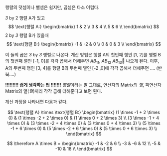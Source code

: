 행렬의 덧셈이나 뺄셈은 쉽지만, 곱셈은 다소 어렵다.


*3* by 2 행렬 A가 있고
$$
\text{행렬 A:}
\begin{bmatrix}
1 & 2 \\
3 & 4 \\
5 & 6 \\
\end{bmatrix}
$$
2 by *3* 행렬 B가 있을때
$$
\text{행렬 B:}
\begin{bmatrix}
-1 & -2 & 0 \\
0 & 0 & 3 \\
\end{bmatrix}
$$

이 둘의 곱은 *3* by *3* 행렬로 나온다.
계산 방법은 행렬 A의 첫번째 행인 [1, 2]를 행렬 B의 첫번째 열인 [-1, 0]를 각각 곱해서 더해주면 $AB_{11}$, $AB_{12}$ $AB_{13}$ 나오게 된다.
이후, A의 두번째 행인 [3, 4]를 행렬 B의 두번째 열인 [-2 ,0]에 각각 곱해서 더해주면 .... (반복....)

**!!!!!!!!! 쉽게 생각하는 법  !!!!!!!**
*행렬*이라는 말 그대로, 연산자의 Matrix의 *행*, 피연산자 Matrix의 열(*렬*)끼리 각각 곱해 더해준다고 보면 된다.


계산 과정을 나타내면 다음과 같다.

$$
\text{행렬 A} \times \text{행렬 B:}
\begin{bmatrix}
(1 \times -1 + 2 \times 0) & (1 \times -2 + 2 \times 0) & (1 \times 0 + 2 \times 3) \\
(3 \times -1 + 4 \times 0) & (3 \times -2 + 4 \times 0) & (3 \times 0 + 4 \times 3) \\
(5 \times -1 + 6 \times 0) & (5 \times -2 + 6 \times 0) & (5 \times 0 + 6 \times 3) \\
\end{bmatrix}
$$

$$
\therefore A \times B = 
\begin{bmatrix}
-1 & -2 & 6 \\
-3 & -6 & 12 \\
-5 & -10 & 18 \\
\end{bmatrix}
$$